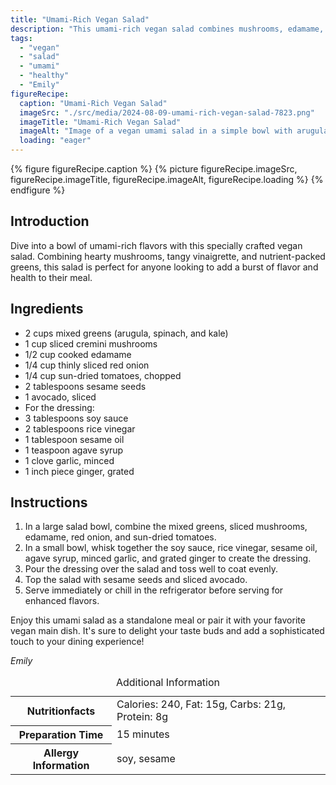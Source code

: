 ```yaml
---
title: "Umami-Rich Vegan Salad"
description: "This umami-rich vegan salad combines mushrooms, edamame, and a tangy dressing, offering a flavorful and nutritious meal perfect for any day."
tags:
  - "vegan"
  - "salad"
  - "umami"
  - "healthy"
  - "Emily"
figureRecipe: 
  caption: "Umami-Rich Vegan Salad"
  imageSrc: "./src/media/2024-08-09-umami-rich-vegan-salad-7823.png"
  imageTitle: "Umami-Rich Vegan Salad"
  imageAlt: "Image of a vegan umami salad in a simple bowl with arugula, spinach, kale, cremini mushrooms, edamame, red onion, sun-dried tomatoes, avocado, and sesame seeds, in natural light."
  loading: "eager"
---
```


{% figure figureRecipe.caption %}
{% picture figureRecipe.imageSrc, figureRecipe.imageTitle, figureRecipe.imageAlt, figureRecipe.loading %}
{% endfigure %}

## Introduction

Dive into a bowl of umami-rich flavors with this specially crafted vegan salad. Combining hearty mushrooms, tangy vinaigrette, and nutrient-packed greens, this salad is perfect for anyone looking to add a burst of flavor and health to their meal.

## Ingredients

- 2 cups mixed greens (arugula, spinach, and kale)
- 1 cup sliced cremini mushrooms
- 1/2 cup cooked edamame
- 1/4 cup thinly sliced red onion
- 1/4 cup sun-dried tomatoes, chopped
- 2 tablespoons sesame seeds
- 1 avocado, sliced
- For the dressing:
- 3 tablespoons soy sauce
- 2 tablespoons rice vinegar
- 1 tablespoon sesame oil
- 1 teaspoon agave syrup
- 1 clove garlic, minced
- 1 inch piece ginger, grated

## Instructions

1. In a large salad bowl, combine the mixed greens, sliced mushrooms, edamame, red onion, and sun-dried tomatoes.
2. In a small bowl, whisk together the soy sauce, rice vinegar, sesame oil, agave syrup, minced garlic, and grated ginger to create the dressing.
3. Pour the dressing over the salad and toss well to coat evenly.
4. Top the salad with sesame seeds and sliced avocado.
5. Serve immediately or chill in the refrigerator before serving for enhanced flavors.

Enjoy this umami salad as a standalone meal or pair it with your favorite vegan main dish. It's sure to delight your taste buds and add a sophisticated touch to your dining experience!

*Emily*

<table><caption class='sr-only'>Additional Information</caption><tr><th>Nutritionfacts</th><td>Calories: 240, Fat: 15g, Carbs: 21g, Protein: 8g&nbsp;</td></tr><tr><th>Preparation Time</th><td>15 minutes&nbsp;</td></tr><tr><th>Allergy Information</th><td>soy, sesame&nbsp;</td></tr></table>

